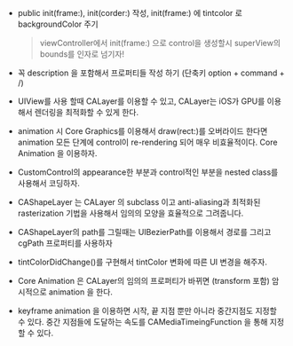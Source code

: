 * public init(frame:), init(corder:) 작성, init(frame:) 에 tintcolor 로 backgroundColor 주기

  > viewController에서 init(frame:) 으로 control을 생성할시 superView의 bounds를 인자로 넘기자!

* 꼭 description 을 포함해서 프로퍼티들 작성 하기 (단축키 option + command + /)

* UIView를 사용 할때 CALayer를 이용할 수 있고, CALayer는 iOS가 GPU를 이용해서 렌더링을 최적화할 수 있게 한다.

* animation 시 Core Graphics를 이용해서 draw(rect:)를 오버라이드 한다면 animation 모든 단계에 control이 re-rendering 되어 매우 비효율적이다. Core Animation 을 이용하자.

* CustomControl의 appearance한 부분과 control적인 부분을 nested class를 사용해서 코딩하자.

* CAShapeLayer 는 CALayer 의 subclass 이고 anti-aliasing과 최적화된 rasterization 기법을 사용해서 임의의 모양을 효율적으로 그려줍니다.

* CAShapeLayer의 path를 그릴때는 UIBezierPath를 이용해서 경로를 그리고 cgPath 프로퍼티를 사용하자

* tintColorDidChange()를 구현해서 tintColor 변화에 따른 UI 변경을 해주자.

* Core Animation 은 CALayer의 임의의 프로퍼티가 바뀌면 (transform 포함) 암시적으로 animation 을 한다.

* keyframe animation 을 이용하면 시작, 끝 지점 뿐만 아니라 중간지점도 지정할 수 있다. 중간 지점들에 도달하는 속도를 CAMediaTimeingFunction 을 통해 지정할 수 있다.
